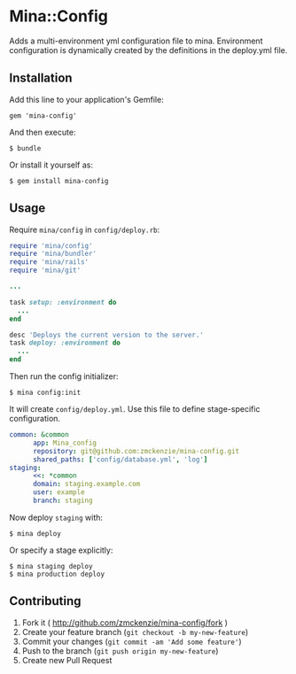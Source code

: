 # Mina::Config

Adds a multi-environment yml configuration file to mina. Environment configuration is dynamically created by the definitions in the deploy.yml file.

## Installation

Add this line to your application's Gemfile:

    gem 'mina-config'

And then execute:

    $ bundle

Or install it yourself as:

    $ gem install mina-config

## Usage

Require `mina/config` in `config/deploy.rb`:

```rb
require 'mina/config'
require 'mina/bundler'
require 'mina/rails'
require 'mina/git'

...

task setup: :environment do
  ...
end

desc 'Deploys the current version to the server.'
task deploy: :environment do
  ...
end
```

Then run the config initializer:

```shell
$ mina config:init
```

It will create `config/deploy.yml`.
Use this file to define stage-specific configuration.

```yml
common: &common
      app: Mina_config
      repository: git@github.com:zmckenzie/mina-config.git
      shared_paths: ['config/database.yml', 'log']
staging:
      <<: *common
      domain: staging.example.com
      user: example
      branch: staging
```

Now deploy `staging` with:

```shell
$ mina deploy
```

Or specify a stage explicitly:

```shell
$ mina staging deploy
$ mina production deploy
```

## Contributing

1. Fork it ( http://github.com/zmckenzie/mina-config/fork )
2. Create your feature branch (`git checkout -b my-new-feature`)
3. Commit your changes (`git commit -am 'Add some feature'`)
4. Push to the branch (`git push origin my-new-feature`)
5. Create new Pull Request
